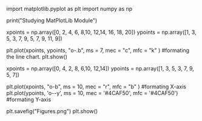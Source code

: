 import matplotlib.pyplot as plt
import numpy as np

print("Studying MatPlotLib Module")

xpoints = np.array([0, 2, 4, 6, 8,10, 12,14, 16, 18, 20])
ypoints = np.array([1, 3, 5, 3, 7, 9, 5, 7, 9, 11, 9])

plt.plot(xpoints, ypoints, "o-.b", ms = 7, mec = "c", mfc = "k" ) #formating the line chart.
plt.show()

xpoints = np.array([0, 4, 2, 8, 6,10, 12,14])
ypoints = np.array([1, 3, 5, 3, 7, 9, 5, 7])

plt.plot(xpoints, "o-b", ms = 10, mec = "r", mfc = "b" ) #formating X-axis
plt.plot(ypoints, 'o--y', ms = 10, mec = '#4CAF50', mfc = '#4CAF50') #formating Y-axis


plt.savefig("Figures.png")
plt.show()
